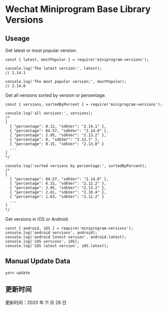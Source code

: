 
# Wechat Miniprogram Base Library Versions

## Useage

Get latest or most popular version:

```;
const { latest, mostPopular } = require('miniprogram-versions');

console.log('The latest version:', latest);
// 2.14.1

console.log('The most popular version:', mostPopular);
// 2.14.0

```

Get all versions sorted by version or persentage.

```
const { versions, sortedByPercent } = require('miniprogram-versions');

console.log('all versions:', versions);
/*
[
  { "percentage": 0.12, "sdkVer": "2.14.1" },
  { "percentage": 84.57, "sdkVer": "2.14.0" },
  { "percentage": 2.95, "sdkVer": "2.13.2" },
  { "percentage": 0, "sdkVer": "2.13.1" },
  { "percentage": 0.15, "sdkVer": "2.13.0" }
  ...
]
*/

console.log('sorted versions by persentage:', sortedByPercent);
/*
[
  { "percentage": 84.57, "sdkVer": "2.14.0" },
  { "percentage": 6.31, "sdkVer": "2.12.2" },
  { "percentage": 2.95, "sdkVer": "2.13.2" },
  { "percentage": 2.61, "sdkVer": "2.10.4" },
  { "percentage": 1.63, "sdkVer": "2.11.2" }
  ...
]
*/
```

Get versions in iOS or Android.

```
const { android, iOS } = require('miniprogram-versions');
console.log('android versions', android);
console.log('android latest version', android.latest);
console.log('iOS versions', iOS);
console.log('iOS latest version', iOS.latest);
```

## Manual Update Data

```
yarn update
```

## 更新时间

更新时间：2020 年 11 月 28 日
